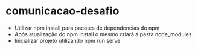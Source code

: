 # comunicacao-desafio

- Utilizar npm install para pacotes de dependencias do npm
- Após atualização do npm install o mesmo criará a pasta node_modules
- Inicializar projeto utilizando npm run serve
